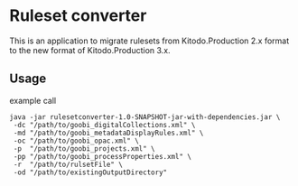 Ruleset converter
=================

This is an application to migrate rulesets from Kitodo.Production 2.x format to the new format of Kitodo.Production 3.x.

Usage
-----

example call

```
java -jar rulesetconverter-1.0-SNAPSHOT-jar-with-dependencies.jar \
 -dc "/path/to/goobi_digitalCollections.xml" \
 -md "/path/to/goobi_metadataDisplayRules.xml" \
 -oc "/path/to/goobi_opac.xml" \
 -p  "/path/to/goobi_projects.xml" \
 -pp "/path/to/goobi_processProperties.xml" \
 -r  "/path/to/rulsetFile" \
 -od "/path/to/existingOutputDirectory"
```
